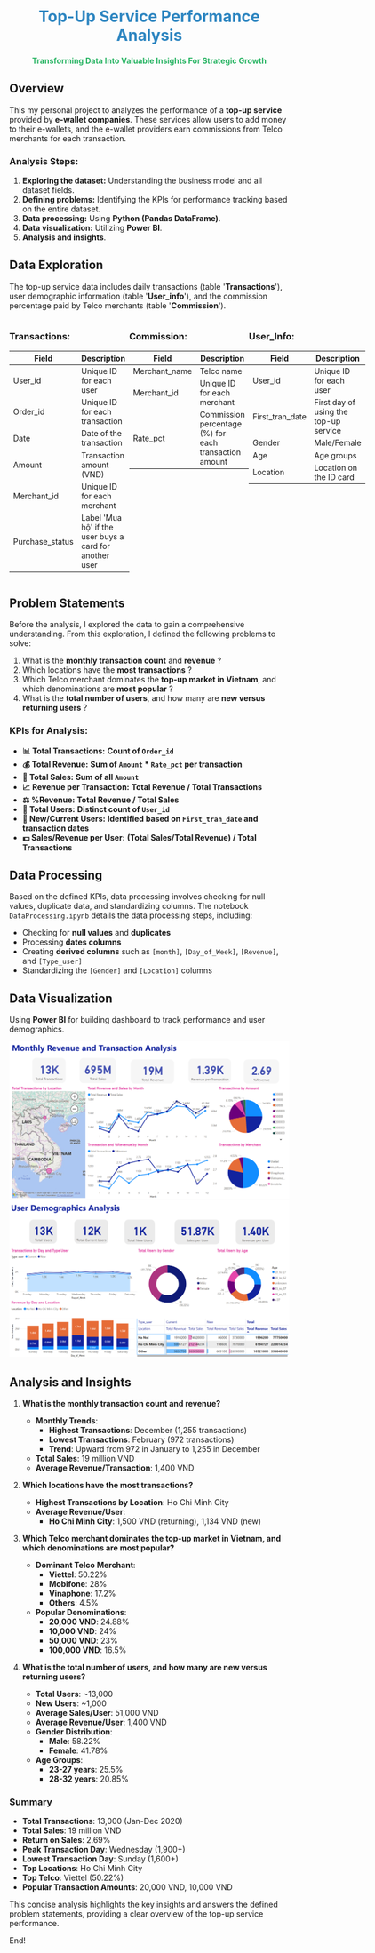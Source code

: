 <h1 align="center">
  <br>
  <span style="color: #2E86C1;">Top-Up Service Performance Analysis</span>
  <br>
</h1>
<h4 align="center">
  <span style="color: #28B463;">Transforming Data Into Valuable Insights For Strategic Growth</span>
</h4>

## Overview

This my personal project to analyzes the performance of a **top-up service** provided by **e-wallet companies**. These services allow users to add money to their e-wallets, and the e-wallet providers earn commissions from Telco merchants for each transaction.

### Analysis Steps:
1. **Exploring the dataset:** Understanding the business model and all dataset fields.
2. **Defining problems:** Identifying the KPIs for performance tracking based on the entire dataset.
3. **Data processing:** Using **Python (Pandas DataFrame)**.
4. **Data visualization:** Utilizing **Power BI**.
5. **Analysis and insights**.

## Data Exploration

The top-up service data includes daily transactions (table '**Transactions**'), user demographic information (table '**User_info**'), and the commission percentage paid by Telco merchants (table '**Commission**').

<div style="display: flex; justify-content: space-between;">

<div>

### Transactions:

| **Field**           | **Description**                                  |
|---------------------|--------------------------------------------------|
| User_id           | Unique ID for each user                          |
| Order_id          | Unique ID for each transaction                   |
| Date              | Date of the transaction                          |
| Amount            | Transaction amount (VND)                         |
| Merchant_id       | Unique ID for each merchant                      |
| Purchase_status   | Label 'Mua hộ' if the user buys a card for another user |

</div>

<div>

### Commission:

| **Field**           | **Description**                                  |
|---------------------|--------------------------------------------------|
| Merchant_name     | Telco name                                       |
| Merchant_id       | Unique ID for each merchant                      |
| Rate_pct          | Commission percentage (%) for each transaction amount |

</div>

<div>

### User_Info:

| **Field**           | **Description**                                  |
|---------------------|--------------------------------------------------|
| User_id           | Unique ID for each user                          |
| First_tran_date   | First day of using the top-up service            |
| Gender            | Male/Female                                      |
| Age               | Age groups                                       |
| Location          | Location on the ID card                          |

</div>

</div>


## Problem Statements

Before the analysis, I explored the data to gain a comprehensive understanding. From this exploration, I defined the following problems to solve:

1. What is the **monthly transaction count** and **revenue** ?
2. Which locations have the **most transactions** ?
3. Which Telco merchant dominates the **top-up market in Vietnam**, and which denominations are **most popular** ?
4. What is the **total number of users**, and how many are **new versus returning users** ?

### KPIs for Analysis:

- **📊 Total Transactions:** **Count of `Order_id`**
- **💰 Total Revenue:** **Sum of `Amount` * `Rate_pct` per transaction**
- **🛒 Total Sales:** **Sum of all `Amount`**
- **📈 Revenue per Transaction:** **Total Revenue / Total Transactions**
- **⚖️ %Revenue:** **Total Revenue / Total Sales**
- **👥 Total Users:** **Distinct count of `User_id`**
- **🔄 New/Current Users:** **Identified based on `First_tran_date` and transaction dates**
- **💵 Sales/Revenue per User:** **(Total Sales/Total Revenue) / Total Transactions**

  
## Data Processing

Based on the defined KPIs, data processing involves checking for null values, duplicate data, and standardizing columns. The notebook `DataProcessing.ipynb` details the data processing steps, including:
- Checking for **null values** and **duplicates**
- Processing **dates columns**
- Creating **derived columns** such as `[month]`, `[Day_of_Week]`, `[Revenue]`, and `[Type_user]`
- Standardizing the `[Gender]` and `[Location]` columns

## Data Visualization

Using **Power BI** for building dashboard to track performance and user demographics.  

![chart1](img/img1.png)
![chart2](img/img2.png)

## Analysis and Insights

1. **What is the monthly transaction count and revenue?**
   - **Monthly Trends**:
     - **Highest Transactions**: December (1,255 transactions)
     - **Lowest Transactions**: February (972 transactions)
     - **Trend**: Upward from 972 in January to 1,255 in December
   - **Total Sales**: 19 million VND
   - **Average Revenue/Transaction**: 1,400 VND

2. **Which locations have the most transactions?**
   - **Highest Transactions by Location**: Ho Chi Minh City
   - **Average Revenue/User**:
     - **Ho Chi Minh City**: 1,500 VND (returning), 1,134 VND (new)

3. **Which Telco merchant dominates the top-up market in Vietnam, and which denominations are most popular?**
   - **Dominant Telco Merchant**:
     - **Viettel**: 50.22%
     - **Mobifone**: 28%
     - **Vinaphone**: 17.2%
     - **Others**: 4.5%
   - **Popular Denominations**:
     - **20,000 VND**: 24.88%
     - **10,000 VND**: 24%
     - **50,000 VND**: 23%
     - **100,000 VND**: 16.5%

4. **What is the total number of users, and how many are new versus returning users?**
   - **Total Users**: ~13,000
   - **New Users**: ~1,000
   - **Average Sales/User**: 51,000 VND
   - **Average Revenue/User**: 1,400 VND
   - **Gender Distribution**:
     - **Male**: 58.22%
     - **Female**: 41.78%
   - **Age Groups**:
     - **23-27 years**: 25.5%
     - **28-32 years**: 20.85%

### Summary
- **Total Transactions**: 13,000 (Jan-Dec 2020)
- **Total Sales**: 19 million VND
- **Return on Sales**: 2.69%
- **Peak Transaction Day**: Wednesday (1,900+)
- **Lowest Transaction Day**: Sunday (1,600+)
- **Top Locations**: Ho Chi Minh City
- **Top Telco**: Viettel (50.22%)
- **Popular Transaction Amounts**: 20,000 VND, 10,000 VND

This concise analysis highlights the key insights and answers the defined problem statements, providing a clear overview of the top-up service performance.

End!


